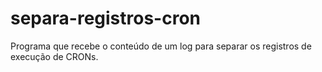 # separa-registros-cron
Programa que recebe o conteúdo de um log para separar os registros de execução de CRONs.
